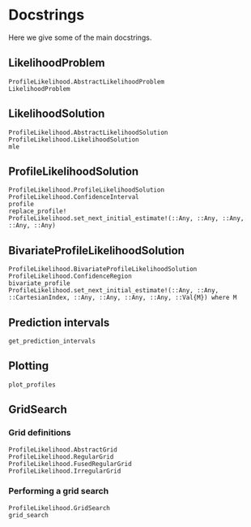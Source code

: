 # Docstrings 

Here we give some of the main docstrings. 

## LikelihoodProblem 

```@docs 
ProfileLikelihood.AbstractLikelihoodProblem 
LikelihoodProblem
```

## LikelihoodSolution 

```@docs 
ProfileLikelihood.AbstractLikelihoodSolution
ProfileLikelihood.LikelihoodSolution 
mle
```

## ProfileLikelihoodSolution

```@docs 
ProfileLikelihood.ProfileLikelihoodSolution 
ProfileLikelihood.ConfidenceInterval
profile 
replace_profile!
ProfileLikelihood.set_next_initial_estimate!(::Any, ::Any, ::Any, ::Any, ::Any)
```

## BivariateProfileLikelihoodSolution 

```@docs 
ProfileLikelihood.BivariateProfileLikelihoodSolution 
ProfileLikelihood.ConfidenceRegion 
bivariate_profile
ProfileLikelihood.set_next_initial_estimate!(::Any, ::Any, ::CartesianIndex, ::Any, ::Any, ::Any, ::Any, ::Val{M}) where M
```

## Prediction intervals 

```@docs 
get_prediction_intervals 
```

## Plotting 

```@docs 
plot_profiles 
```

## GridSearch

### Grid definitions 

```@docs 
ProfileLikelihood.AbstractGrid 
ProfileLikelihood.RegularGrid 
ProfileLikelihood.FusedRegularGrid
ProfileLikelihood.IrregularGrid 
```

### Performing a grid search 

```@docs 
ProfileLikelihood.GridSearch
grid_search 
```